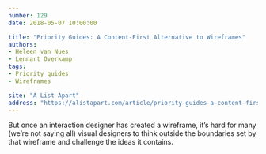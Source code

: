 ```yaml
---
number: 129
date: 2018-05-07 10:00:00

title: "Priority Guides: A Content-First Alternative to Wireframes"
authors:
- Heleen van Nues
- Lennart Overkamp
tags:
- Priority guides
- Wireframes

site: "A List Apart"
address: "https://alistapart.com/article/priority-guides-a-content-first-alternative-to-wireframes"
---
```


But once an interaction designer has created a wireframe, it’s hard for many (we’re not saying all) visual designers to think outside the boundaries set by that wireframe and challenge the ideas it contains.
